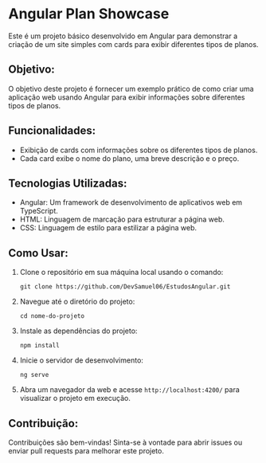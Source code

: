 # Angular Plan Showcase

Este é um projeto básico desenvolvido em Angular para demonstrar a criação de um site simples com cards para exibir diferentes tipos de planos.

## Objetivo:
O objetivo deste projeto é fornecer um exemplo prático de como criar uma aplicação web usando Angular para exibir informações sobre diferentes tipos de planos.

## Funcionalidades:
- Exibição de cards com informações sobre os diferentes tipos de planos.
- Cada card exibe o nome do plano, uma breve descrição e o preço.

## Tecnologias Utilizadas:
- Angular: Um framework de desenvolvimento de aplicativos web em TypeScript.
- HTML: Linguagem de marcação para estruturar a página web.
- CSS: Linguagem de estilo para estilizar a página web.

## Como Usar:
1. Clone o repositório em sua máquina local usando o comando:
   ```
   git clone https://github.com/DevSamuel06/EstudosAngular.git
   ```
2. Navegue até o diretório do projeto:
   ```
   cd nome-do-projeto
   ```
3. Instale as dependências do projeto:
   ```
   npm install
   ```
4. Inicie o servidor de desenvolvimento:
   ```
   ng serve
   ```
5. Abra um navegador da web e acesse `http://localhost:4200/` para visualizar o projeto em execução.


## Contribuição:
Contribuições são bem-vindas! Sinta-se à vontade para abrir issues ou enviar pull requests para melhorar este projeto.

